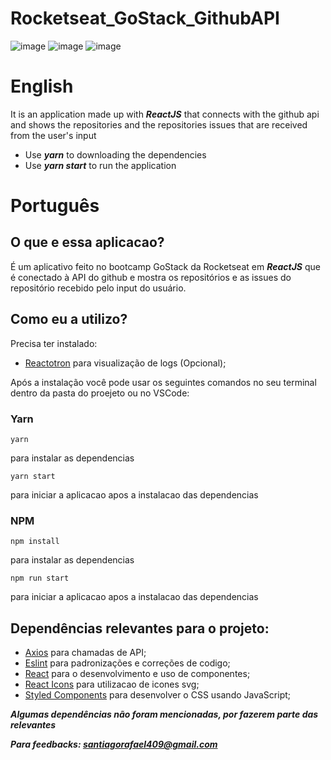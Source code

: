 # Rocketseat_GoStack_GithubAPI


![image](https://i.imgur.com/AS1DbRW.png)
![image](https://i.imgur.com/jyODcG4.png)
![image](https://i.imgur.com/NESFlsg.png)

# English

It is an application made up with ***ReactJS*** that connects with the github api and shows the repositories and the repositories issues that are received from the user's input

- Use ***yarn*** to downloading the dependencies
- Use ***yarn start*** to run the application


# Português

## O que e essa aplicacao?

É um aplicativo feito no bootcamp GoStack da Rocketseat em ***ReactJS*** que é conectado à API do github e mostra os repositórios e as issues do repositório recebido pelo input do usuário.

## Como eu a utilizo?

Precisa ter instalado:
- [Reactotron](https://github.com/infinitered/reactotron) para visualização de logs (Opcional);

Após a instalação você pode usar os seguintes comandos no seu terminal dentro da pasta do proejeto ou no VSCode:

### Yarn

 ``` 
yarn 
``` 
para instalar as dependencias

 ``` 
 yarn start 
 ``` 
 para iniciar a aplicacao apos a instalacao das dependencias
 
### NPM

```
npm install
``` 
para instalar as dependencias
```
npm run start
``` 
para iniciar a aplicacao apos a instalacao das dependencias

## Dependências relevantes para o projeto:
- [Axios](https://github.com/axios/axios) para chamadas de API;
- [Eslint](https://eslint.org/) para padronizações e correções de codigo;
- [React](https://reactjs.org/) para o desenvolvimento e uso de componentes;
- [React Icons](https://github.com/react-icons/react-icons) para utilizacao de icones svg;
- [Styled Components](https://styled-components.com/) para desenvolver o CSS usando JavaScript;

***Algumas dependências não foram mencionadas, por fazerem parte das relevantes***

***Para feedbacks: santiagorafael409@gmail.com***

